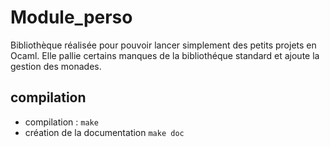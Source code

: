 # Module_perso

Bibliothèque réalisée pour pouvoir lancer simplement des petits projets en Ocaml. Elle pallie certains manques de la bibliothéque standard et ajoute la gestion des monades.

## compilation

* compilation : `make`
* création de la documentation `make doc`
